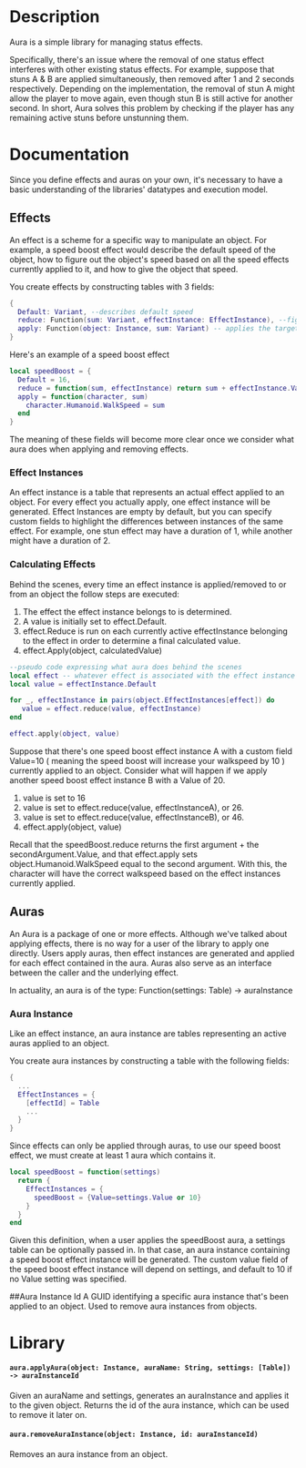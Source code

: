 # Description
Aura is a simple library for managing status effects.

Specifically, there's an issue where the removal of one status effect interferes with other existing status effects. For example, suppose that stuns A & B are applied simultaneously, then removed after 1 and 2 seconds respectively. Depending on the implementation, the removal of stun A might allow the player to move again, even though stun B is still active for another second. In short, Aura solves this problem by checking if the player has any remaining active stuns before unstunning them.

# Documentation
Since you define effects and auras on your own, it's necessary to have a basic understanding of the libraries' datatypes and execution model.

## Effects
An effect is a scheme for a specific way to manipulate an object. For example, a speed boost effect would describe the default speed of the object, how to figure out the object's speed based on all the speed effects currently applied to it, and how to give the object that speed.

You create effects by constructing tables with 3 fields:

```lua
{
  Default: Variant, --describes default speed
  reduce: Function(sum: Variant, effectInstance: EffectInstance), --figures out the target speed based on all currently applied speed objects
  apply: Function(object: Instance, sum: Variant) -- applies the target speed
}
```

Here's an example of a speed boost effect

```lua
local speedBoost = {
  Default = 16,
  reduce = function(sum, effectInstance) return sum + effectInstance.Value end,
  apply = function(character, sum)
    character.Humanoid.WalkSpeed = sum
  end
}
```

The meaning of these fields will become more clear once we consider what aura does when applying and removing effects.

### Effect Instances
An effect instance is a table that represents an actual effect applied to an object. For every effect you actually apply, one effect instance will be generated. Effect Instances are empty by default, but you can specify custom fields to highlight the differences between instances of the same effect. For example, one stun effect may have a duration of 1, while another might have a duration of 2.

### Calculating Effects
Behind the scenes, every time an effect instance is applied/removed to or from an object the follow steps are executed:
1. The effect the effect instance belongs to is determined.
2. A value is initially set to effect.Default.
3. effect.Reduce is run on each currently active effectInstance belonging to the effect in order to determine a final calculated value.
4. effect.Apply(object, calculatedValue)

```lua
--pseudo code expressing what aura does behind the scenes
local effect -- whatever effect is associated with the effect instance
local value = effectInstance.Default

for _, effectInstance in pairs(object.EffectInstances[effect]) do
   value = effect.reduce(value, effectInstance)
end

effect.apply(object, value)
```

Suppose that there's one speed boost effect instance A with a custom field Value=10 ( meaning the speed boost will increase your walkspeed by 10 ) currently applied to an object. Consider what will happen if we apply another speed boost effect instance B with a Value of 20.

1. value is set to 16
2. value is set to effect.reduce(value, effectInstanceA), or 26.
3. value is set to effect.reduce(value, effectInstanceB), or 46.
4. effect.apply(object, value)

Recall that the speedBoost.reduce returns the first argument + the secondArgument.Value, and that effect.apply sets object.Humanoid.WalkSpeed equal to the second argument. With this, the character will have the correct walkspeed based on the effect instances currently applied.

## Auras
An Aura is a package of one or more effects. Although we've talked about applying effects, there is no way for a user of the library to apply one directly. Users apply auras, then effect instances are generated and applied for each effect contained in the aura. Auras also serve as an interface between the caller and the underlying effect.

In actuality, an aura is of the type: Function(settings: Table) -> auraInstance

### Aura Instance
Like an effect instance, an aura instance are tables representing an active auras applied to an object.

You create aura instances by constructing a table with the following fields:
```lua
{
  ...
  EffectInstances = {
    [effectId] = Table
    ...
  }
}
```

Since effects can only be applied through auras, to use our speed boost effect, we must create at least 1 aura which contains it.
```lua
local speedBoost = function(settings)
  return {
    EffectInstances = {
      speedBoost = {Value=settings.Value or 10}
    }
  }
end
```

Given this definition, when a user applies the speedBoost aura, a settings table can be optionally passed in. In that case, an aura instance containing a speed boost effect instance will be generated. The custom value field of the speed boost effect instance will depend on settings, and default to 10 if no Value setting was specified.

##Aura Instance Id
A GUID identifying a specific aura instance that's been applied to an object. Used to remove aura instances from objects.

# Library
#### `aura.applyAura(object: Instance, auraName: String, settings: [Table]) -> auraInstanceId`

Given an auraName and settings, generates an auraInstance and applies it to the given object. Returns the id of the aura instance, which can be used to remove it later on.

#### `aura.removeAuraInstance(object: Instance, id: auraInstanceId)`

Removes an aura instance from an object.





